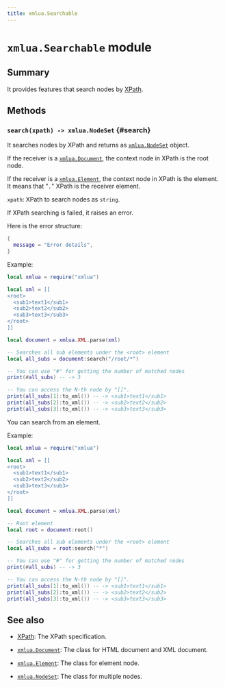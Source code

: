 ```yaml
---
title: xmlua.Searchable
---
```


# `xmlua.Searchable` module

## Summary

It provides features that search nodes by [XPath][xpath].

## Methods

### `search(xpath) -> xmlua.NodeSet` {#search}

It searches nodes by XPath and returns as [`xmlua.NodeSet`][node-set] object.

If the receiver is a [`xmlua.Document`][document], the context node in XPath is the root node.

If the receiver is a [`xmlua.Element`][element], the context node in XPath is the element. It means that "`.`" XPath is the receiver element.

`xpath`: XPath to search nodes as `string`.

If XPath searching is failed, it raises an error.

Here is the error structure:

```lua
{
  message = "Error details",
}
```

Example:

```lua
local xmlua = require("xmlua")

local xml = [[
<root>
  <sub1>text1</sub1>
  <sub2>text2</sub2>
  <sub3>text3</sub3>
</root>
]]

local document = xmlua.XML.parse(xml)

-- Searches all sub elements under the <root> element
local all_subs = document:search("/root/*")

-- You can use "#" for getting the number of matched nodes
print(#all_subs) -- -> 3

-- You can access the N-th node by "[]".
print(all_subs[1]:to_xml()) -- -> <sub1>text1</sub1>
print(all_subs[2]:to_xml()) -- -> <sub2>text2</sub2>
print(all_subs[3]:to_xml()) -- -> <sub3>text3</sub3>
```

You can search from an element.

Example:

```lua
local xmlua = require("xmlua")

local xml = [[
<root>
  <sub1>text1</sub1>
  <sub2>text2</sub2>
  <sub3>text3</sub3>
</root>
]]

local document = xmlua.XML.parse(xml)

-- Root element
local root = document:root()

-- Searches all sub elements under the <root> element
local all_subs = root:search("*")

-- You can use "#" for getting the number of matched nodes
print(#all_subs) -- -> 3

-- You can access the N-th node by "[]".
print(all_subs[1]:to_xml()) -- -> <sub1>text1</sub1>
print(all_subs[2]:to_xml()) -- -> <sub2>text2</sub2>
print(all_subs[3]:to_xml()) -- -> <sub3>text3</sub3>
```

## See also

  * [XPath][xpath]: The XPath specification.

  * [`xmlua.Document`][document]: The class for HTML document and XML document.

  * [`xmlua.Element`][element]: The class for element node.

  * [`xmlua.NodeSet`][node-set]: The class for multiple nodes.


[xpath]:https://www.w3.org/TR/xpath/

[document]:document.html

[element]:element.html

[node-set]:node-set.html
